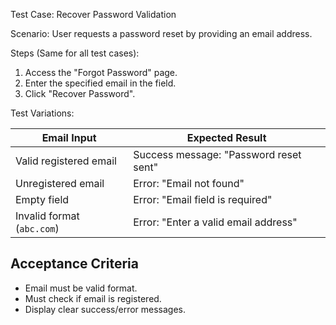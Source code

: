 Test Case: Recover Password Validation

Scenario: User requests a password reset by providing an email address.

Steps (Same for all test cases):
1. Access the "Forgot Password" page.
2. Enter the specified email in the field.
3. Click "Recover Password".

Test Variations:

| Email Input               | Expected Result                                |
|-------------------------- |------------------------------------------------|
| Valid registered email    | Success message: "Password reset sent"         |
| Unregistered email        | Error: "Email not found"                       |
| Empty field               | Error: "Email field is required"               |
| Invalid format (`abc.com`)| Error: "Enter a valid email address"           |

## Acceptance Criteria
- Email must be valid format.
- Must check if email is registered.
- Display clear success/error messages.

